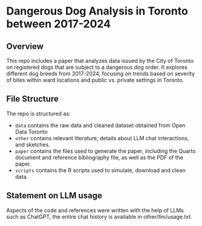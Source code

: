 # Dangerous Dog Analysis in Toronto between 2017-2024

## Overview

This repo includes a paper that analyzes data issued by the City of Toronto on registered dogs that are subject to a dangerous dog order. It explores different dog breeds from 2017-2024, focusing on trends based on severity of bites within ward locations and public vs. private settings in Toronto.

## File Structure

The repo is structured as:

-   `data` contains the raw data and cleaned dataset obtained from Open Data Toronto
-   `other` contains relevant literature, details about LLM chat interactions, and sketches.
-   `paper` contains the files used to generate the paper, including the Quarto document and reference bibliography file, as well as the PDF of the paper. 
-   `scripts` contains the R scripts used to simulate, download and clean data.


## Statement on LLM usage

Aspects of the code and references were written with the help of LLMs such as ChatGPT, the entire chat history is available in other/llm/usage.txt.
